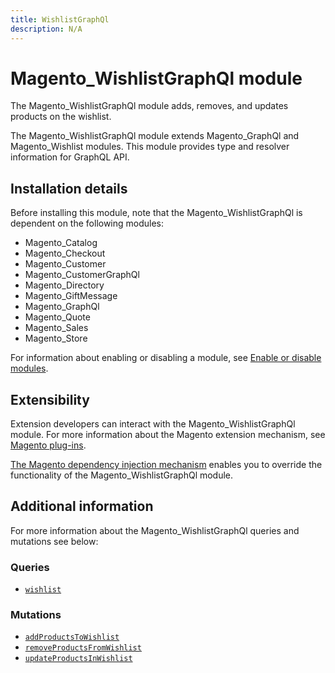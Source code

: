 ```yaml
---
title: WishlistGraphQl
description: N/A
---
```


# Magento_WishlistGraphQl module

The Magento_WishlistGraphQl module adds, removes, and updates products on the wishlist.

The Magento_WishlistGraphQl module extends Magento_GraphQl and Magento_Wishlist modules. This module provides type and resolver information for GraphQL API.

## Installation details

Before installing this module, note that the Magento_WishlistGraphQl is dependent on the following modules:

- Magento_Catalog
- Magento_Checkout
- Magento_Customer
- Magento_CustomerGraphQl
- Magento_Directory
- Magento_GiftMessage
- Magento_GraphQl
- Magento_Quote
- Magento_Sales
- Magento_Store

For information about enabling or disabling a module, see [Enable or disable modules](https://experienceleague.adobe.com/docs/commerce-operations/installation-guide/tutorials/manage-modules.html).

## Extensibility

Extension developers can interact with the Magento_WishlistGraphQl module. For more information about the Magento extension mechanism, see [Magento plug-ins](https://developer.adobe.com/commerce/php/development/components/plugins/).

[The Magento dependency injection mechanism](https://developer.adobe.com/commerce/php/development/components/dependency-injection/) enables you to override the functionality of the Magento_WishlistGraphQl module.

## Additional information

For more information about the Magento_WishlistGraphQl queries and mutations see below:

### Queries

- [`wishlist`](https://developer.adobe.com/commerce/webapi/graphql/usage/wishlist.html)

### Mutations

- [`addProductsToWishlist`](https://developer.adobe.com/commerce/webapi/graphql/schema/wishlist/mutations/add-products/)
- [`removeProductsFromWishlist`](https://developer.adobe.com/commerce/webapi/graphql/mutations/remove-products-from-wishlist.html)
- [`updateProductsInWishlist`](https://developer.adobe.com/commerce/webapi/graphql/mutations/update-products-in-wishlist.html)
